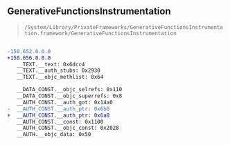 ## GenerativeFunctionsInstrumentation

> `/System/Library/PrivateFrameworks/GenerativeFunctionsInstrumentation.framework/GenerativeFunctionsInstrumentation`

```diff

-150.652.0.0.0
+150.656.0.0.0
   __TEXT.__text: 0x6dcc4
   __TEXT.__auth_stubs: 0x2930
   __TEXT.__objc_methlist: 0x64

   __DATA_CONST.__objc_selrefs: 0x110
   __DATA_CONST.__objc_superrefs: 0x8
   __AUTH_CONST.__auth_got: 0x14a0
-  __AUTH_CONST.__auth_ptr: 0x6b0
+  __AUTH_CONST.__auth_ptr: 0x6a8
   __AUTH_CONST.__const: 0x1100
   __AUTH_CONST.__objc_const: 0x2028
   __AUTH.__objc_data: 0x50

```
